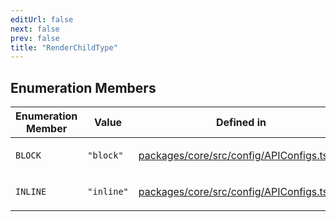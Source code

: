 ```yaml
---
editUrl: false
next: false
prev: false
title: "RenderChildType"
---
```


## Enumeration Members

<table>
<thead>
<tr>
<th>Enumeration Member</th>
<th>Value</th>
<th>Defined in</th>
</tr>
</thead>
<tbody>
<tr>
<td>

`BLOCK`

</td>
<td>

`"block"`

</td>
<td>

[packages/core/src/config/APIConfigs.ts:14](https://github.com/mProjectsCode/obsidian-meta-bind-plugin/blob/46993a4bea44fea6720d8d001cc5324f264501f1/packages/core/src/config/APIConfigs.ts#L14)

</td>
</tr>
<tr>
<td>

`INLINE`

</td>
<td>

`"inline"`

</td>
<td>

[packages/core/src/config/APIConfigs.ts:13](https://github.com/mProjectsCode/obsidian-meta-bind-plugin/blob/46993a4bea44fea6720d8d001cc5324f264501f1/packages/core/src/config/APIConfigs.ts#L13)

</td>
</tr>
</tbody>
</table>

